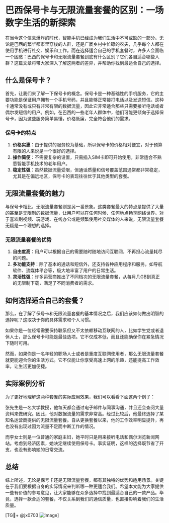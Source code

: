 # 巴西保号卡与无限流量套餐的区别：一场数字生活的新探索

在当今这个信息爆炸的时代，智能手机已经成为我们生活中不可或缺的一部分。无论是巴西的繁华都市里穿梭的人群，还是广袤乡村中忙碌的农夫，几乎每个人都在使用手机进行社交、娱乐和工作。而在选择适合自己的手机套餐时，许多人会面临一个困惑：巴西的保号卡和无限流量套餐到底有什么区别？它们各自适合哪些人群？这篇文章将带大家深入了解这两者的差异，并帮助你找到最适合自己的选择。

## 什么是保号卡？

首先，让我们来了解一下保号卡的概念。保号卡是一种基础性的手机服务，它的主要功能是保证用户拥有一个手机号码，并且能够正常接打电话以及发送短信。这种卡通常没有或只有非常有限的数据流量，因此它非常适合那些只需要接听电话或者偶尔发短信的用户。例如，在巴西的一些老年人群体中，他们可能更倾向于选择保号卡，因为这些服务简单易懂，价格低廉，完全符合他们的需求。

### 保号卡的特点

1. **价格实惠**：由于提供的服务较为基础，所以保号卡的价格相对便宜，对于预算有限的人来说是一个很好的选择。
2. **操作简便**：不需要复杂的设置，只需插入SIM卡即可开始使用，非常适合不熟悉智能手机技术的老年用户。
3. **稳定性强**：虽然数据流量受限，但通话质量和信号覆盖范围通常都非常稳定，尤其是在偏远地区，保号卡的表现往往优于其他类型的套餐。

## 无限流量套餐的魅力

与保号卡相比，无限流量套餐则是另一番景象。这类套餐最大的特点是提供了大量的甚至是无限制的数据流量，让用户可以在任何时候、任何地点畅享网络世界。对于喜欢刷视频、玩游戏、在线办公或是频繁使用社交媒体的人来说，无限流量套餐无疑是一个理想的选择。

### 无限流量套餐的优势

1. **自由度高**：用户可以根据自己的需要随时随地访问互联网，不再担心流量耗尽的问题。
2. **多功能支持**：除了基本的通话和短信外，还支持各种应用程序和服务，如导航软件、流媒体平台等，极大地丰富了用户的日常生活。
3. **灵活性强**：许多运营商推出了不同档次的无限流量套餐，从每月几GB到真正的无限制下载，满足了不同消费者的需求。

## 如何选择适合自己的套餐？

那么，在了解了保号卡和无限流量套餐的基本情况之后，我们应该如何做出明智的选择呢？这取决于你的具体需求和个人习惯。

如果你是一位经常需要保持联系但又不太依赖移动互联网的人，比如学生党或者退休人士，那么保号卡可能是最佳选项。它不仅成本低，而且还能确保你在紧急情况下随时可用。

然而，如果你是一名年轻的职场人士或者是重度互联网使用者，那么无限流量套餐就更能迎合你的生活方式。它不仅能让你享受高速上网的乐趣，还能提高工作效率，让生活更加便捷。

## 实际案例分析

为了更好地理解这两种套餐的实际应用效果，我们可以看看下面这两个例子：

张先生是一名大学教授，他每天都会通过电子邮件与同事沟通，并且还会查阅大量资料来做研究。因此，他对数据流量的需求非常高。经过比较后，他最终选择了某知名运营商提供的无限流量套餐。自从更换套餐以来，他的工作效率明显提升，再也没有出现过因为流量不足而中断工作的情况。

而李女士则是一位普通的家庭主妇，她平时只是用来接听电话和偶尔浏览新闻网站。考虑到经济因素，她决定继续使用保号卡。事实证明，这样的选择既节省了开支，也没有影响她的日常交流。

## 总结

综上所述，无论是保号卡还是无限流量套餐，都有其独特的优势和适用场景。关键在于我们要根据自身的实际情况来判断哪一种更适合我们。希望本文能为大家提供一些有价值的参考意见，让大家能够在众多选择中找到最适合自己的一款产品。毕竟，选择一款合适的套餐，不仅关系到我们的通信质量，也直接影响着我们的生活质量。

[TG💪+ @jx0703 ![Image](https://github.com/user-attachments/assets/dbca1d08-cadb-493c-b0ec-ad6f7a83f270)]